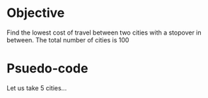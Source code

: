 # Objective
Find the lowest cost of travel between two cities with a stopover in between.
The total number of cities is 100

# Psuedo-code

Let us take 5 cities...

